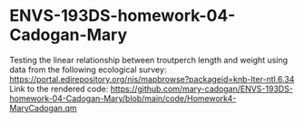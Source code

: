 # ENVS-193DS-homework-04-Cadogan-Mary
Testing the linear relationship between troutperch length and weight using data from the following ecological survey: https://portal.edirepository.org/nis/mapbrowse?packageid=knb-lter-ntl.6.34
Link to the rendered code: https://github.com/mary-cadogan/ENVS-193DS-homework-04-Cadogan-Mary/blob/main/code/Homework4-MaryCadogan.qm
